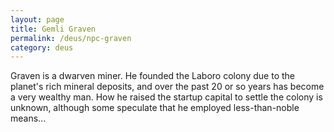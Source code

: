 ```yaml
---
layout: page
title: Gemli Graven
permalink: /deus/npc-graven
category: deus
---
```

Graven is a dwarven miner. He founded the Laboro colony due to the planet's rich mineral deposits, and over the past 20 or so years has become a very wealthy man. How he raised the startup capital to settle the colony is unknown, although some speculate that he employed less-than-noble means...

